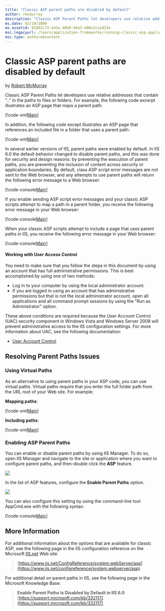 ```yaml
---
title: "Classic ASP parent paths are disabled by default"
author: rmcmurray
description: "Classic ASP Parent Paths let developers use relative addresses that contain '..' in the paths to files or folders. For example, the following code excerpt il..."
ms.date: 02/19/2009
ms.assetid: 01892c72-e41e-40b0-94a3-d80c2cced23e
msc.legacyurl: /learn/application-frameworks/running-classic-asp-applications-on-iis-7-and-iis-8/classic-asp-parent-paths-are-disabled-by-default
msc.type: authoredcontent
---
```

Classic ASP parent paths are disabled by default
====================
by [Robert McMurray](https://github.com/rmcmurray)

Classic ASP Parent Paths let developers use relative addresses that contain ".." in the paths to files or folders. For example, the following code excerpt illustrates an ASP page that maps a parent path:

[!code-xml[Main](classic-asp-parent-paths-are-disabled-by-default/samples/sample1.xml)]

In addition, the following code except illustrates an ASP page that references an included file in a folder that uses a parent path:

[!code-xml[Main](classic-asp-parent-paths-are-disabled-by-default/samples/sample2.xml)]

In several earlier versions of IIS, parent paths were enabled by default. In IIS 6.0 the default behavior changed to disable parent paths, and this was done for security and design reasons: by preventing the execution of parent paths, you are preventing the inclusion of content across security or application boundaries. By default, class ASP script error messages are not sent to the Web browser, and any attempts to use parent paths will return the following error message to a Web browser:

[!code-console[Main](classic-asp-parent-paths-are-disabled-by-default/samples/sample3.cmd)]

If you enable sending ASP script error messages and your classic ASP scripts attempt to map a path in a parent folder, you receive the following error message in your Web browser:

[!code-console[Main](classic-asp-parent-paths-are-disabled-by-default/samples/sample4.cmd)]

When your classic ASP scripts attempt to include a page that uses parent paths in IIS, you receive the following error message in your Web browser:

[!code-console[Main](classic-asp-parent-paths-are-disabled-by-default/samples/sample5.cmd)]

#### Working with User Access Control

You need to make sure that you follow the steps in this document by using an account that has full administrative permissions. This is best accomplished by using one of two methods:

- Log in to your computer by using the local administrator account.
- If you are logged in using an account that has administrative permissions but that is not the local administrator account, open all applications and all command prompt sessions by using the "Run as Administrator" option.

These above conditions are required because the User Account Control (UAC) security component in Windows Vista and Windows Server 2008 will prevent administrative access to the IIS configuration settings. For more information about UAC, see the following documentation:

- [User Account Control](https://go.microsoft.com/fwlink/?LinkId=113664)

## Resolving Parent Paths Issues

### Using Virtual Paths

As an alternative to using parent paths in your ASP code, you can use virtual paths. Virtual paths require that you enter the full folder path from the URL root of your Web site. For example:

**Mapping paths**:

[!code-xml[Main](classic-asp-parent-paths-are-disabled-by-default/samples/sample6.xml)]

**Including paths**:

[!code-xml[Main](classic-asp-parent-paths-are-disabled-by-default/samples/sample7.xml)]

### Enabling ASP Parent Paths

You can enable or disable parent paths by using IIS Manager. To do so, open IIS Manager and navigate to the site or application where you want to configure parent paths, and then-double click the **ASP** feature.

[![](classic-asp-parent-paths-are-disabled-by-default/_static/image2.jpg)](classic-asp-parent-paths-are-disabled-by-default/_static/image1.jpg)

In the list of ASP features, configure the **Enable Parent Paths** option.

[![](classic-asp-parent-paths-are-disabled-by-default/_static/image4.jpg)](classic-asp-parent-paths-are-disabled-by-default/_static/image3.jpg)

You can also configure this setting by using the command-line tool AppCmd.exe with the following syntax:

[!code-console[Main](classic-asp-parent-paths-are-disabled-by-default/samples/sample8.cmd)]

## More Information

For additional information about the options that are available for classic ASP, see the following page in the IIS configuration reference on the Microsoft [IIS.net](https://www.iis.net/) Web site:

> [https://www.iis.net/ConfigReference/system.webServer/asp](https://www.iis.net/configreference/system.webserver/asp)

For additional detail on parent paths in IIS, see the following page in the Microsoft Knowledge Base:

> **Enable Parent Paths Is Disabled by Default in IIS 6.0**  
> [https://support.microsoft.com/kb/332117](https://support.microsoft.com/kb/332117)